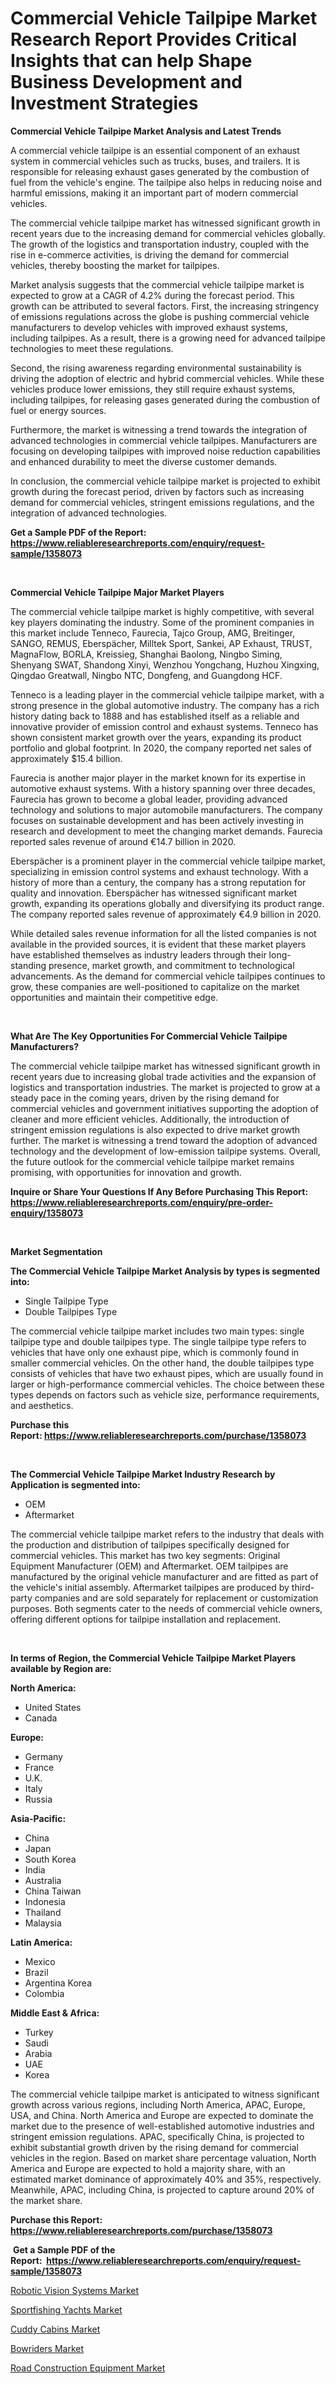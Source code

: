 <p><h1>Commercial Vehicle Tailpipe Market Research Report Provides Critical Insights that can help Shape Business Development and Investment Strategies</h1></p><p><strong>Commercial Vehicle Tailpipe Market Analysis and Latest Trends</strong></p>
<p><p>A commercial vehicle tailpipe is an essential component of an exhaust system in commercial vehicles such as trucks, buses, and trailers. It is responsible for releasing exhaust gases generated by the combustion of fuel from the vehicle's engine. The tailpipe also helps in reducing noise and harmful emissions, making it an important part of modern commercial vehicles.</p><p>The commercial vehicle tailpipe market has witnessed significant growth in recent years due to the increasing demand for commercial vehicles globally. The growth of the logistics and transportation industry, coupled with the rise in e-commerce activities, is driving the demand for commercial vehicles, thereby boosting the market for tailpipes.</p><p>Market analysis suggests that the commercial vehicle tailpipe market is expected to grow at a CAGR of 4.2% during the forecast period. This growth can be attributed to several factors. First, the increasing stringency of emissions regulations across the globe is pushing commercial vehicle manufacturers to develop vehicles with improved exhaust systems, including tailpipes. As a result, there is a growing need for advanced tailpipe technologies to meet these regulations.</p><p>Second, the rising awareness regarding environmental sustainability is driving the adoption of electric and hybrid commercial vehicles. While these vehicles produce lower emissions, they still require exhaust systems, including tailpipes, for releasing gases generated during the combustion of fuel or energy sources.</p><p>Furthermore, the market is witnessing a trend towards the integration of advanced technologies in commercial vehicle tailpipes. Manufacturers are focusing on developing tailpipes with improved noise reduction capabilities and enhanced durability to meet the diverse customer demands.</p><p>In conclusion, the commercial vehicle tailpipe market is projected to exhibit growth during the forecast period, driven by factors such as increasing demand for commercial vehicles, stringent emissions regulations, and the integration of advanced technologies.</p></p>
<p><strong>Get a Sample PDF of the Report:&nbsp; <a href="https://www.reliableresearchreports.com/enquiry/request-sample/1358073">https://www.reliableresearchreports.com/enquiry/request-sample/1358073</a></strong></p>
<p>&nbsp;</p>
<p><strong>Commercial Vehicle Tailpipe Major Market Players</strong></p>
<p><p>The commercial vehicle tailpipe market is highly competitive, with several key players dominating the industry. Some of the prominent companies in this market include Tenneco, Faurecia, Tajco Group, AMG, Breitinger, SANGO, REMUS, Eberspächer, Milltek Sport, Sankei, AP Exhaust, TRUST, MagnaFlow, BORLA, Kreissieg, Shanghai Baolong, Ningbo Siming, Shenyang SWAT, Shandong Xinyi, Wenzhou Yongchang, Huzhou Xingxing, Qingdao Greatwall, Ningbo NTC, Dongfeng, and Guangdong HCF.</p><p>Tenneco is a leading player in the commercial vehicle tailpipe market, with a strong presence in the global automotive industry. The company has a rich history dating back to 1888 and has established itself as a reliable and innovative provider of emission control and exhaust systems. Tenneco has shown consistent market growth over the years, expanding its product portfolio and global footprint. In 2020, the company reported net sales of approximately $15.4 billion.</p><p>Faurecia is another major player in the market known for its expertise in automotive exhaust systems. With a history spanning over three decades, Faurecia has grown to become a global leader, providing advanced technology and solutions to major automobile manufacturers. The company focuses on sustainable development and has been actively investing in research and development to meet the changing market demands. Faurecia reported sales revenue of around €14.7 billion in 2020.</p><p>Eberspächer is a prominent player in the commercial vehicle tailpipe market, specializing in emission control systems and exhaust technology. With a history of more than a century, the company has a strong reputation for quality and innovation. Eberspächer has witnessed significant market growth, expanding its operations globally and diversifying its product range. The company reported sales revenue of approximately €4.9 billion in 2020.</p><p>While detailed sales revenue information for all the listed companies is not available in the provided sources, it is evident that these market players have established themselves as industry leaders through their long-standing presence, market growth, and commitment to technological advancements. As the demand for commercial vehicle tailpipes continues to grow, these companies are well-positioned to capitalize on the market opportunities and maintain their competitive edge.</p></p>
<p>&nbsp;</p>
<p><strong>What Are The Key Opportunities For Commercial Vehicle Tailpipe Manufacturers?</strong></p>
<p><p>The commercial vehicle tailpipe market has witnessed significant growth in recent years due to increasing global trade activities and the expansion of logistics and transportation industries. The market is projected to grow at a steady pace in the coming years, driven by the rising demand for commercial vehicles and government initiatives supporting the adoption of cleaner and more efficient vehicles. Additionally, the introduction of stringent emission regulations is also expected to drive market growth further. The market is witnessing a trend toward the adoption of advanced technology and the development of low-emission tailpipe systems. Overall, the future outlook for the commercial vehicle tailpipe market remains promising, with opportunities for innovation and growth.</p></p>
<p><strong>Inquire or Share Your Questions If Any Before Purchasing This Report: <a href="https://www.reliableresearchreports.com/enquiry/pre-order-enquiry/1358073">https://www.reliableresearchreports.com/enquiry/pre-order-enquiry/1358073</a></strong></p>
<p>&nbsp;</p>
<p><strong>Market Segmentation</strong></p>
<p><strong>The Commercial Vehicle Tailpipe Market Analysis by types is segmented into:</strong></p>
<p><ul><li>Single Tailpipe Type</li><li>Double Tailpipes Type</li></ul></p>
<p><p>The commercial vehicle tailpipe market includes two main types: single tailpipe type and double tailpipes type. The single tailpipe type refers to vehicles that have only one exhaust pipe, which is commonly found in smaller commercial vehicles. On the other hand, the double tailpipes type consists of vehicles that have two exhaust pipes, which are usually found in larger or high-performance commercial vehicles. The choice between these types depends on factors such as vehicle size, performance requirements, and aesthetics.</p></p>
<p><strong>Purchase this Report:&nbsp;<a href="https://www.reliableresearchreports.com/purchase/1358073">https://www.reliableresearchreports.com/purchase/1358073</a></strong></p>
<p>&nbsp;</p>
<p><strong>The Commercial Vehicle Tailpipe Market Industry Research by Application is segmented into:</strong></p>
<p><ul><li>OEM</li><li>Aftermarket</li></ul></p>
<p><p>The commercial vehicle tailpipe market refers to the industry that deals with the production and distribution of tailpipes specifically designed for commercial vehicles. This market has two key segments: Original Equipment Manufacturer (OEM) and Aftermarket. OEM tailpipes are manufactured by the original vehicle manufacturer and are fitted as part of the vehicle's initial assembly. Aftermarket tailpipes are produced by third-party companies and are sold separately for replacement or customization purposes. Both segments cater to the needs of commercial vehicle owners, offering different options for tailpipe installation and replacement.</p></p>
<p>&nbsp;</p>
<p><strong>In terms of Region, the Commercial Vehicle Tailpipe Market Players available by Region are:</strong></p>
<p>
    <p> <strong> North America: </strong>
        <ul>
            <li>United States</li>
            <li>Canada</li>
        </ul>
        </p> 
    <p> <strong> Europe: </strong>
        <ul>
            <li>Germany</li>
            <li>France</li>
            <li>U.K.</li>
            <li>Italy</li>
            <li>Russia</li>
        </ul>
        </p> 
    <p> <strong> Asia-Pacific: </strong>
        <ul>
            <li>China</li>
            <li>Japan</li>
            <li>South Korea</li>
            <li>India</li>
            <li>Australia</li>
            <li>China Taiwan</li>
            <li>Indonesia</li>
            <li>Thailand</li>
            <li>Malaysia</li>
        </ul>
        </p> 
    <p> <strong> Latin America: </strong>
        <ul>
            <li>Mexico</li>
            <li>Brazil</li>
            <li>Argentina Korea</li>
            <li>Colombia</li>
        </ul>
        </p> 
    <p> <strong> Middle East & Africa: </strong>
        <ul>
            <li>Turkey</li>
            <li>Saudi</li>
            <li>Arabia</li>
            <li>UAE</li>
            <li>Korea</li>
        </ul>
    </p>
    </p>
<p><p>The commercial vehicle tailpipe market is anticipated to witness significant growth across various regions, including North America, APAC, Europe, USA, and China. North America and Europe are expected to dominate the market due to the presence of well-established automotive industries and stringent emission regulations. APAC, specifically China, is projected to exhibit substantial growth driven by the rising demand for commercial vehicles in the region. Based on market share percentage valuation, North America and Europe are expected to hold a majority share, with an estimated market dominance of approximately 40% and 35%, respectively. Meanwhile, APAC, including China, is projected to capture around 20% of the market share.</p></p>
<p><strong>Purchase this Report: <a href="https://www.reliableresearchreports.com/purchase/1358073">https://www.reliableresearchreports.com/purchase/1358073</a></strong></p>
<p>&nbsp;<strong>Get a Sample PDF of the Report:&nbsp;&nbsp;<a href="https://www.reliableresearchreports.com/enquiry/request-sample/1358073">https://www.reliableresearchreports.com/enquiry/request-sample/1358073</a></strong></p>
<p><strong></strong></p>
<p><p><a href="https://medium.com/@stoneernser2023/robotic-vision-systems-market-analysis-and-sze-forecasted-for-period-from-2023-to-2030-dd6d20979e39">Robotic Vision Systems Market</a></p><p><a href="https://www.linkedin.com/pulse/sportfishing-yachts-market-share-amp-new-trends-analysis-yquve/">Sportfishing Yachts Market</a></p><p><a href="https://www.linkedin.com/pulse/cuddy-cabins-market-research-report-unlocks-analysis-financial-m91je/">Cuddy Cabins Market</a></p><p><a href="https://www.linkedin.com/pulse/bowriders-market-size-share-global-analysis-report-2023-fm60e/">Bowriders Market</a></p><p><a href="https://medium.com/@rachaelward34/road-construction-equipment-market-analysis-its-cagr-market-segmentation-and-global-industry-40d3610a21c3">Road Construction Equipment Market</a></p></p>